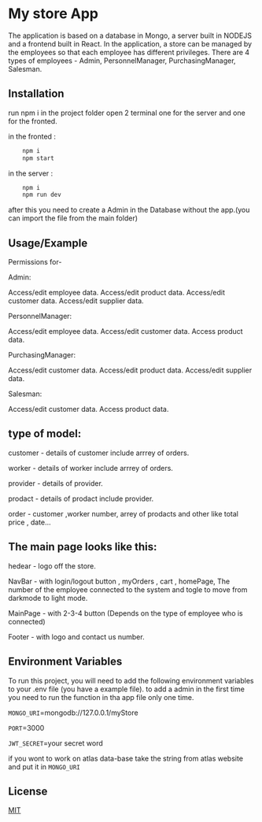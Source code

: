 
# My store App

The application is based on a database in Mongo, a server built in NODEJS and a frontend built in React.
In the application, a store can be managed by the employees so that each employee has different privileges.
There are 4 types of employees - Admin, PersonnelManager, PurchasingManager, Salesman.


## Installation

run npm i in the project folder
open 2 terminal one for the server and one for the fronted.

in the fronted :
```bash
    npm i
    npm start
```
in the server :
```bash
    npm i
    npm run dev
```
after this you need to create a Admin in the Database without the app.(you can import the file from the main folder)
    
## Usage/Example

Permissions for- 

Admin:

Access/edit employee data.
Access/edit product data.
Access/edit customer data.
Access/edit supplier data.

PersonnelManager:

Access/edit employee data.
Access/edit customer data.
Access product data.

PurchasingManager:

Access/edit customer data.
Access/edit product data.
Access/edit supplier data.

Salesman:

Access/edit customer data.
Access product data.


## type of model:

customer - details of customer include arrrey of orders.

worker - details of worker include arrrey of orders.

provider - details of provider.

prodact - details of prodact include provider.

order - customer ,worker number, arrey of prodacts and other like total price , date...




## The main page looks like this:

hedear - logo off the store.

NavBar - with login/logout button , myOrders , cart , homePage, The number of the employee connected to the system and togle to move from darkmode to light mode.

MainPage - with 2-3-4 button (Depends on the type of employee who is connected)

Footer - with logo and contact us number.





## Environment Variables

To run this project, you will need to add the following environment variables to your .env file
(you have a example file).
to add a admin in the first time you need to run the function in tha app file only one time.

`MONGO_URI`=mongodb://127.0.0.1/myStore

`PORT`=3000

`JWT_SECRET`=your secret word

if you wont to work on atlas data-base take the string from atlas website and put it in `MONGO_URI`

## License

[MIT](https://choosealicense.com/licenses/mit/)

